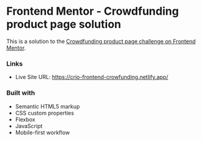 # Frontend Mentor - Crowdfunding product page solution

This is a solution to the [Crowdfunding product page challenge on Frontend Mentor](https://www.frontendmentor.io/challenges/crowdfunding-product-page-7uvcZe7ZR).

### Links

- Live Site URL: https://crio-frontend-crowfunding.netlify.app/

### Built with

- Semantic HTML5 markup
- CSS custom properties
- Flexbox
- JavaScript
- Mobile-first workflow
